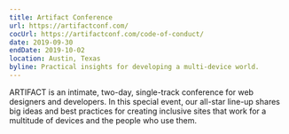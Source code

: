 ```yaml
---
title: Artifact Conference
url: https://artifactconf.com/
cocUrl: https://artifactconf.com/code-of-conduct/
date: 2019-09-30
endDate: 2019-10-02
location: Austin, Texas
byline: Practical insights for developing a multi-device world.
---
```


ARTIFACT is an intimate, two-day, single-track conference for web designers and developers. In this special event, our all-star line-up shares big ideas and best practices for creating inclusive sites that work for a multitude of devices and the people who use them.
